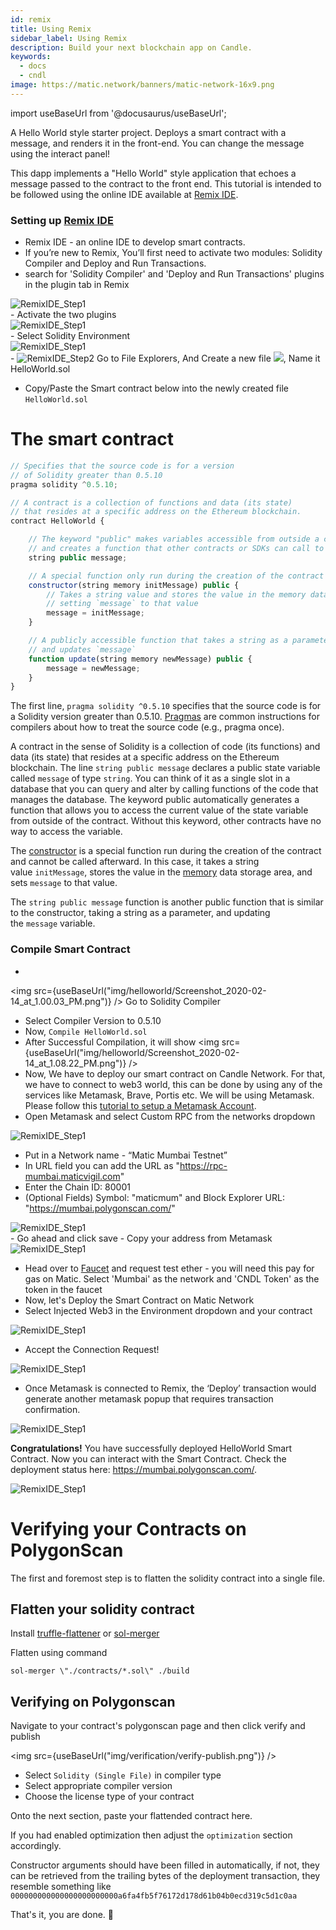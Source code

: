 ```yaml
---
id: remix
title: Using Remix
sidebar_label: Using Remix
description: Build your next blockchain app on Candle.
keywords:
  - docs
  - cndl
image: https://matic.network/banners/matic-network-16x9.png 
---
```

import useBaseUrl from '@docusaurus/useBaseUrl';

A Hello World style starter project. Deploys a smart contract with a message, and renders it in the front-end. You can change the message using the interact panel!

This dapp implements a "Hello World" style application that echoes a message passed to the contract to the front end. This tutorial is intended to be followed using the online IDE available at [Remix IDE](https://remix.ethereum.org/).

### Setting up [Remix IDE](https://remix.ethereum.org/)

- Remix IDE - an online IDE to develop smart contracts.
- If you’re new to Remix, You’ll first need to activate two modules: Solidity Compiler and Deploy and Run Transactions.
- search for 'Solidity Compiler' and 'Deploy and Run Transactions' plugins in the plugin tab in Remix
<div
        style={{
          display: "flex",
          justifyContent: "center",
          alignItems: "center"
        }}
      >
        <img src={useBaseUrl("img/helloworld/search-plugins.png")} alt="RemixIDE_Step1"/>
</div>
- Activate the two plugins
<div
        style={{
          display: "flex",
          justifyContent: "center",
          alignItems: "center"
        }}
      >
        <img src={useBaseUrl("img/helloworld/add-plugins.png")} alt="RemixIDE_Step1"/>
</div>
- Select Solidity Environment
<div
        style={{
          display: "flex",
          justifyContent: "center",
          alignItems: "center"
        }}
      >
        <img src={useBaseUrl("img/helloworld/RemixIDE_Step1.png")} alt="RemixIDE_Step1"/>
</div>
-
<img src={useBaseUrl("img/helloworld/Screenshot_2020-02-14_at_12.52.45_PM.png")} alt="RemixIDE_Step2"/> 
Go to File Explorers, And Create a new file <img src={useBaseUrl("img/helloworld/Screenshot_2020-02-14_at_12.51.59_PM.png")} />, Name it HelloWorld.sol

- Copy/Paste the Smart contract below into the newly created file ```HelloWorld.sol```

# **The smart contract**

```js title="HelloWorld.sol"
// Specifies that the source code is for a version
// of Solidity greater than 0.5.10
pragma solidity ^0.5.10;

// A contract is a collection of functions and data (its state)
// that resides at a specific address on the Ethereum blockchain.
contract HelloWorld {

    // The keyword "public" makes variables accessible from outside a contract
    // and creates a function that other contracts or SDKs can call to access the value
    string public message;

    // A special function only run during the creation of the contract
    constructor(string memory initMessage) public {
        // Takes a string value and stores the value in the memory data storage area,
        // setting `message` to that value
        message = initMessage;
    }

    // A publicly accessible function that takes a string as a parameter
    // and updates `message`
    function update(string memory newMessage) public {
        message = newMessage;
    }
}
```

The first line, `pragma solidity ^0.5.10` specifies that the source code is for a Solidity version greater than 0.5.10. [Pragmas](https://solidity.readthedocs.io/en/latest/layout-of-source-files.html#pragma) are common instructions for compilers about how to treat the source code (e.g., pragma once).

A contract in the sense of Solidity is a collection of code (its functions) and data (its state) that resides at a specific address on the Ethereum blockchain. The line `string public message` declares a public state variable called `message` of type `string`. You can think of it as a single slot in a database that you can query and alter by calling functions of the code that manages the database. The keyword public automatically generates a function that allows you to access the current value of the state variable from outside of the contract. Without this keyword, other contracts have no way to access the variable.

The [constructor](https://solidity.readthedocs.io/en/latest/contracts.html#constructor) is a special function run during the creation of the contract and cannot be called afterward. In this case, it takes a string value `initMessage`, stores the value in the [memory](https://solidity.readthedocs.io/en/latest/introduction-to-smart-contracts.html#storage-memory-and-the-stack) data storage area, and sets `message` to that value.

The `string public message` function is another public function that is similar to the constructor, taking a string as a parameter, and updating the `message` variable.

### Compile Smart Contract

- 
<img src={useBaseUrl("img/helloworld/Screenshot_2020-02-14_at_1.00.03_PM.png")} />
Go to Solidity Compiler
- Select Compiler Version to 0.5.10
- Now, ```Compile HelloWorld.sol```
- After Successful Compilation, it will show 
<img src={useBaseUrl("img/helloworld/Screenshot_2020-02-14_at_1.08.22_PM.png")} />
- Now, We have to deploy our smart contract on Candle Network. For that, we have to connect to web3 world, this can be done by using any of the services like Metamask, Brave, Portis etc. We will be using Metamask. Please follow this [tutorial to setup a Metamask Account](/docs/develop/metamask/hello).
- Open Metamask and select Custom RPC from the networks dropdown

<div
        style={{
          display: "flex",
          justifyContent: "center",
          alignItems: "center"
        }}
      >
        <img src={useBaseUrl("img/helloworld/metamask-custom-rpc.png")} alt="RemixIDE_Step1"/>
</div>

- Put in a Network name - “Matic Mumbai Testnet”
- In URL field you can add the URL as "https://rpc-mumbai.maticvigil.com"
- Enter the Chain ID: 80001
- (Optional Fields) Symbol: "maticmum" and Block Explorer URL: "https://mumbai.polygonscan.com/"
<div
        style={{
          display: "flex",
          justifyContent: "center",
          alignItems: "center"
        }}
      >
        <img src={useBaseUrl("img/helloworld/metamask_mumbai_setup.png")} alt="RemixIDE_Step1"/>
</div>
- Go ahead and click save
- Copy your address from Metamask
<div
        style={{
          display: "flex",
          justifyContent: "center",
          alignItems: "center"
        }}
      >
        <img src={useBaseUrl("img/helloworld/Screenshot_2020-01-09_at_1.24.49_PM.png")} alt="RemixIDE_Step1"/>
</div>

- Head over to [Faucet](https://faucet.candlelabs.org/) and request test ether - you will need this pay for gas on Matic. 
Select 'Mumbai' as the network and 'CNDL Token' as the token in the faucet
- Now, let's Deploy the Smart Contract on Matic Network
- Select Injected Web3 in the Environment dropdown and your contract

<div
        style={{
          display: "flex",
          justifyContent: "center",
          alignItems: "center"
        }}
      >
        <img src={useBaseUrl("img/helloworld/Screenshot_2020-02-14_at_1.39.04_PM.png")} alt="RemixIDE_Step1"/>
</div>

- Accept the Connection Request!

<div
        style={{
          display: "flex",
          justifyContent: "center",
          alignItems: "center"
        }}
      >
        <img src={useBaseUrl("img/helloworld/Screenshot_2020-02-14_at_1.59.10_PM.png")} alt="RemixIDE_Step1"/>
</div>

- Once Metamask is connected to Remix, the ‘Deploy’ transaction would generate another metamask popup that requires transaction confirmation.

<div
        style={{
          display: "flex",
          justifyContent: "center",
          alignItems: "center"
        }}
      >
        <img src={useBaseUrl("img/helloworld/Screenshot_2020-02-14_at_1.45.23_PM.png")} alt="RemixIDE_Step1"/>
</div>

**Congratulations!** You have successfully deployed HelloWorld Smart Contract. Now you can interact with the Smart Contract. Check the deployment status here: https://mumbai.polygonscan.com/.

<div
        style={{
          display: "flex",
          justifyContent: "center",
          alignItems: "center"
        }}
      >
        <img src={useBaseUrl("img/helloworld/Screenshot_2020-02-14_at_2.00.19_PM.png")} alt="RemixIDE_Step1"/>
</div>

# **Verifying your Contracts on PolygonScan**


The first and foremost step is to flatten the solidity contract into a single file.

## **Flatten your solidity contract**

Install [truffle-flattener](https://github.com/nomiclabs/truffle-flattener) or [sol-merger](https://github.com/RyuuGan/sol-merger)


Flatten using command

```sol-merger \"./contracts/*.sol\" ./build```

## **Verifying on Polygonscan**

Navigate to your contract's polygonscan page and then click verify and publish

<img src={useBaseUrl("img/verification/verify-publish.png")} />


- Select ```Solidity (Single File)``` in compiler type
- Select appropriate compiler version
- Choose the license type of your contract

Onto the next section, paste your flattended contract here.

If you had enabled optimization then adjust the  `optimization` section accordingly.

Constructor arguments should have been filled in automatically, if not, they can be retrieved from the trailing bytes of the deployment transaction, they resemble something like ```000000000000000000000000a6fa4fb5f76172d178d61b04b0ecd319c5d1c0aa```

That's it, you are done.  🎉

